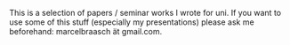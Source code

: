 This is a selection of papers / seminar works I wrote for uni. If you want to use some of this stuff (especially my presentations) please ask me beforehand: marcelbraasch ät gmail.com.
